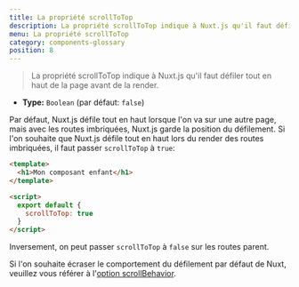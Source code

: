 ```yaml
---
title: La propriété scrollToTop
description: La propriété scrollToTop indique à Nuxt.js qu'il faut défiler tout en haut de la page avant de la render.
menu: La propriété scrollToTop
category: components-glossary
position: 8
---
```


> La propriété scrollToTop indique à Nuxt.js qu'il faut défiler tout en haut de la page avant de la render.

- **Type:** `Boolean` (par défaut: `false`)

Par défaut, Nuxt.js défile tout en haut lorsque l'on va sur une autre page, mais avec les routes imbriquées, Nuxt.js garde la position du défilement. Si l'on souhaite que Nuxt.js défile tout en haut lors du render des routes imbriquées, il faut passer `scrollToTop` à `true`:

```html
<template>
  <h1>Mon composant enfant</h1>
</template>

<script>
  export default {
    scrollToTop: true
  }
</script>
```

Inversement, on peut passer `scrollToTop` à `false` sur les routes parent.

Si l'on souhaite écraser le comportement du défilement par défaut de Nuxt, veuillez vous référer à l'[option scrollBehavior](/guides/configuration-glossary/configuration-router#scrollbehavior).
